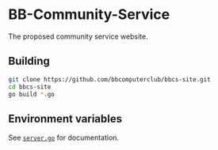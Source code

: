# BB-Community-Service
The proposed community service website.

## Building
```bash
git clone https://github.com/bbcomputerclub/bbcs-site.git
cd bbcs-site
go build *.go
```

## Environment variables
See [`server.go`](server.go) for documentation.


